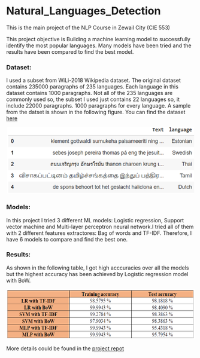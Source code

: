 # Natural_Languages_Detection
This is the main project of the NLP Course in Zewail City (CIE 553)

This project objective is Building a machine learning model to successfully identify the most popular languages. Many models have been tried and the results have been compared to find the best model.

### Dataset:
I used a subset from WiLi-2018 Wikipedia dataset. The original dataset contains 235000 paragraphs of 235 languages. Each language in this dataset contains 1000 paragraphs.
Not all of the 235 languages are commonly used so, the subset I used just contains 22 languages so, it include 22000 paragraphs. 1000 paragraphs for every language. A sample from the datset is shown in the following figure. You can find the dataset [here](https://www.kaggle.com/zarajamshaid/language-identification-datasst)

<p align="center">
  <img src="https://github.com/SaraElbesomy4/Natural_Languages_Detection/blob/main/Images/Sample%20from%20the%20dataset.PNG" width="500" height="179" alt="Sample from the dataset" />
</p>

### Models:
In this project I tried 3 different ML models: Logistic regression, Support vector machine and Multi-layer perceptron neural network.I tried all of them with 2 different features extractores: Bag of words and TF-IDF. Therefore, I have 6 models to compare and find the best one.

### Results:
As shown in the following table, I got high acccuracies over all the models but the highest accuracy has been achieved by Logistic regression model with BoW.

<p align="center">
  <img src="https://github.com/SaraElbesomy4/Natural_Languages_Detection/blob/main/Images/Results.PNG"  width="600" height="134" alt="Results" />
</p>

More details could be found in the [project repot](https://github.com/SaraElbesomy4/Natural_Languages_Detection/blob/main/Final%20Project%20Report%20-%20Language%20Identification%20-%20NLP%20Course.pdf)
